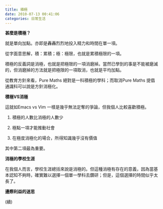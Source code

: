 ```yaml
---
title: 積極
date: 2010-07-13 00:41:06
categories: 日常生活
---
```


  
**甚麼是積極？**  
  
就是單向加點。亦即是轟轟烈烈地投入精力和時間在單一項。  
  
從字面意思解，積：累積；極：極限，也就是累積極限的一項。  
  
積極的反義詞是消極，也就是把極限的一項消磨掉。當然已學到的事是不能被磨滅的，但消磨掉的方法就是把極限的一項取消，也就是平均加點。  
  
從教育方針來看，Pure Maths 絕對是一科積極的學科；而取消Pure Maths 提倡通識科可以說是方針消極化。  
  
   
  
**積極VS消極**  
  
這就如Emacs vs Vim 一樣是幾乎無法定奪的爭論，但我個人比較喜歡積極。  
  
1. 積極的人數比消極的人數少  
  
2. 極點一項才能推動社會  
  
3. 在極度消極化的場合，所得知識幾乎沒有價值  
  
其中第二項最為重要。  
  
   
  
**消極的學校生涯**  
  
在我個人而言，學校生涯總括來說是消極的。但這種消極有存在的意義，因為當基本認知不夠時，確實難以選擇一個單一學科去鑽研；但是，這個選擇的時間似乎太長了。  
  
   
  
**邊際利益的迷思**  
  
(續)  
